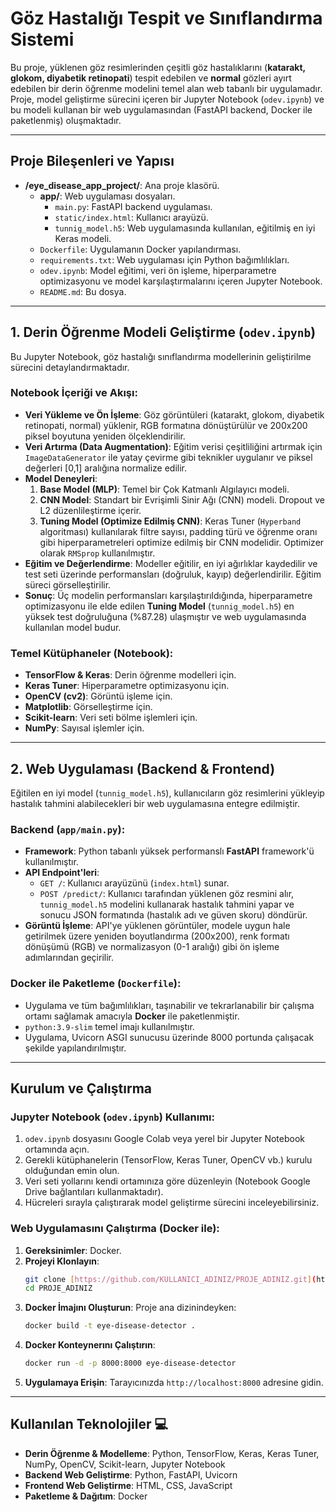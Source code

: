 # Göz Hastalığı Tespit ve Sınıflandırma Sistemi 

Bu proje, yüklenen göz resimlerinden çeşitli göz hastalıklarını (**katarakt, glokom, diyabetik retinopati**) tespit edebilen ve **normal** gözleri ayırt edebilen bir derin öğrenme modelini temel alan web tabanlı bir uygulamadır. Proje, model geliştirme sürecini içeren bir Jupyter Notebook (`odev.ipynb`) ve bu modeli kullanan bir web uygulamasından (FastAPI backend, Docker ile paketlenmiş) oluşmaktadır.

---

## Proje Bileşenleri ve Yapısı

* **/eye\_disease\_app\_project/**: Ana proje klasörü.
    * **app/**: Web uygulaması dosyaları.
        * `main.py`: FastAPI backend uygulaması.
        * `static/index.html`: Kullanıcı arayüzü.
        * `tunnig_model.h5`: Web uygulamasında kullanılan, eğitilmiş en iyi Keras modeli.
    * `Dockerfile`: Uygulamanın Docker yapılandırması.
    * `requirements.txt`: Web uygulaması için Python bağımlılıkları.
    * `odev.ipynb`: Model eğitimi, veri ön işleme, hiperparametre optimizasyonu ve model karşılaştırmalarını içeren Jupyter Notebook.
    * `README.md`: Bu dosya.

---

## 1. Derin Öğrenme Modeli Geliştirme (`odev.ipynb`) 

Bu Jupyter Notebook, göz hastalığı sınıflandırma modellerinin geliştirilme sürecini detaylandırmaktadır.

### Notebook İçeriği ve Akışı:

* **Veri Yükleme ve Ön İşleme**: Göz görüntüleri (katarakt, glokom, diyabetik retinopati, normal) yüklenir, RGB formatına dönüştürülür ve 200x200 piksel boyutuna yeniden ölçeklendirilir.
* **Veri Artırma (Data Augmentation)**: Eğitim verisi çeşitliliğini artırmak için `ImageDataGenerator` ile yatay çevirme gibi teknikler uygulanır ve piksel değerleri [0,1] aralığına normalize edilir.
* **Model Deneyleri**:
    1.  **Base Model (MLP)**: Temel bir Çok Katmanlı Algılayıcı modeli.
    2.  **CNN Model**: Standart bir Evrişimli Sinir Ağı (CNN) modeli. Dropout ve L2 düzenlileştirme içerir.
    3.  **Tuning Model (Optimize Edilmiş CNN)**: Keras Tuner (`Hyperband` algoritması) kullanılarak filtre sayısı, padding türü ve öğrenme oranı gibi hiperparametreleri optimize edilmiş bir CNN modelidir. Optimizer olarak `RMSprop` kullanılmıştır.
* **Eğitim ve Değerlendirme**: Modeller eğitilir, en iyi ağırlıklar kaydedilir ve test seti üzerinde performansları (doğruluk, kayıp) değerlendirilir. Eğitim süreci görselleştirilir.
* **Sonuç**: Üç modelin performansları karşılaştırıldığında, hiperparametre optimizasyonu ile elde edilen **Tuning Model** (`tunnig_model.h5`) en yüksek test doğruluğuna (%87.28) ulaşmıştır ve web uygulamasında kullanılan model budur.

### Temel Kütüphaneler (Notebook):

* **TensorFlow & Keras**: Derin öğrenme modelleri için.
* **Keras Tuner**: Hiperparametre optimizasyonu için.
* **OpenCV (cv2)**: Görüntü işleme için.
* **Matplotlib**: Görselleştirme için.
* **Scikit-learn**: Veri seti bölme işlemleri için.
* **NumPy**: Sayısal işlemler için.

---

## 2. Web Uygulaması (Backend & Frontend) 

Eğitilen en iyi model (`tunnig_model.h5`), kullanıcıların göz resimlerini yükleyip hastalık tahmini alabilecekleri bir web uygulamasına entegre edilmiştir.

### Backend (`app/main.py`):

* **Framework**: Python tabanlı yüksek performanslı **FastAPI** framework'ü kullanılmıştır.
* **API Endpoint'leri**:
    * `GET /`: Kullanıcı arayüzünü (`index.html`) sunar.
    * `POST /predict/`: Kullanıcı tarafından yüklenen göz resmini alır, `tunnig_model.h5` modelini kullanarak hastalık tahmini yapar ve sonucu JSON formatında (hastalık adı ve güven skoru) döndürür.
* **Görüntü İşleme**: API'ye yüklenen görüntüler, modele uygun hale getirilmek üzere yeniden boyutlandırma (200x200), renk formatı dönüşümü (RGB) ve normalizasyon (0-1 aralığı) gibi ön işleme adımlarından geçirilir.

### Docker ile Paketleme (`Dockerfile`):

* Uygulama ve tüm bağımlılıkları, taşınabilir ve tekrarlanabilir bir çalışma ortamı sağlamak amacıyla **Docker** ile paketlenmiştir.
* `python:3.9-slim` temel imajı kullanılmıştır.
* Uygulama, Uvicorn ASGI sunucusu üzerinde 8000 portunda çalışacak şekilde yapılandırılmıştır.

---

## Kurulum ve Çalıştırma 

### Jupyter Notebook (`odev.ipynb`) Kullanımı:

1.  `odev.ipynb` dosyasını Google Colab veya yerel bir Jupyter Notebook ortamında açın.
2.  Gerekli kütüphanelerin (TensorFlow, Keras Tuner, OpenCV vb.) kurulu olduğundan emin olun.
3.  Veri seti yollarını kendi ortamınıza göre düzenleyin (Notebook Google Drive bağlantıları kullanmaktadır).
4.  Hücreleri sırayla çalıştırarak model geliştirme sürecini inceleyebilirsiniz.

### Web Uygulamasını Çalıştırma (Docker ile):

1.  **Gereksinimler**: Docker.
2.  **Projeyi Klonlayın**:
    ```bash
    git clone [https://github.com/KULLANICI_ADINIZ/PROJE_ADINIZ.git](https://github.com/KULLANICI_ADINIZ/PROJE_ADINIZ.git)
    cd PROJE_ADINIZ
    ```
3.  **Docker İmajını Oluşturun**:
    Proje ana dizinindeyken:
    ```bash
    docker build -t eye-disease-detector .
    ```
4.  **Docker Konteynerını Çalıştırın**:
    ```bash
    docker run -d -p 8000:8000 eye-disease-detector
    ```
5.  **Uygulamaya Erişin**:
    Tarayıcınızda `http://localhost:8000` adresine gidin.

---

## Kullanılan Teknolojiler 💻

* **Derin Öğrenme & Modelleme**: Python, TensorFlow, Keras, Keras Tuner, NumPy, OpenCV, Scikit-learn, Jupyter Notebook
* **Backend Web Geliştirme**: Python, FastAPI, Uvicorn
* **Frontend Web Geliştirme**: HTML, CSS, JavaScript
* **Paketleme & Dağıtım**: Docker
